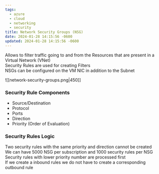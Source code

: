 ```yaml
---
tags:
  - azure
  - cloud
  - networking
  - security
title: Network Security Groups (NSG)
date: 2024-01-28 14:15:56 -0600
updated: 2024-01-28 14:15:56 -0600
---
```


Allows to filter traffic going to and from the Resources that are present in a Virtual Network (VNet)  
Security Rules are used for creating Filters  
NSGs can be configured on the VM NIC in addition to the Subnet

![[network-security-groups.png|450]]

### Security Rule Components

* Source/Destination
* Protocol
* Ports
* Direction
* Priority (Order of Evaluation)

### Security Rules Logic

Two security rules with the same priority and direction cannot be created  
We can have 5000 NSG per subscription and 1000 security rules per NSG  
Security rules with lower priority number are processed first  
If we create a inbound rules we do not have to create a corresponding outbound rule
